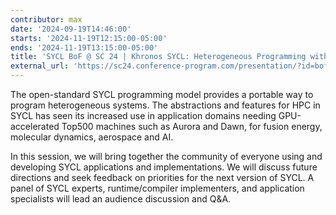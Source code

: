 ```yaml
---
contributor: max
date: '2024-09-19T14:46:00'
starts: '2024-11-19T12:15:00-05:00'
ends: '2024-11-19T13:15:00-05:00'
title: 'SYCL BoF @ SC 24 | Khronos SYCL: Heterogeneous Programming with Open Standards'
external_url: 'https://sc24.conference-program.com/presentation/?id=bof174&sess=sess631'
---
```


The open-standard SYCL programming model provides a portable way to program heterogeneous systems.
The abstractions and features for HPC in SYCL has seen its increased use in application domains needing
GPU-accelerated Top500 machines such as Aurora and Dawn, for fusion energy, molecular dynamics, aerospace and AI.

In this session, we will bring together the community of everyone using and developing SYCL applications
and implementations. We will discuss future directions and seek feedback on priorities for the next
version of SYCL. A panel of SYCL experts, runtime/compiler implementers, and application specialists 
will lead an audience discussion and Q&A.
